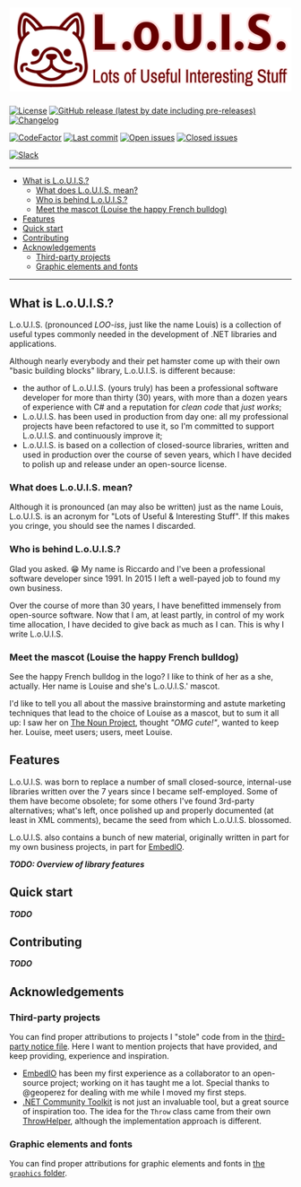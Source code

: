 # ![L.o.U.I.S.](graphics/Readme.png)

[![License](https://img.shields.io/github/license/Tenacom/Louis.svg)](https://github.com/Tenacom/Louis/blob/main/LICENSE)
[![GitHub release (latest by date including pre-releases)](https://img.shields.io/github/v/release/Tenacom/Louis?include_prereleases)](https://github.com/Tenacom/Louis/releases)
[![Changelog](https://img.shields.io/badge/changelog-Keep%20a%20Changelog%20v1.0.0-%23E05735)](https://github.com/Tenacom/Louis/blob/main/CHANGELOG.md)

[![CodeFactor](https://www.codefactor.io/repository/github/Tenacom/Louis/badge)](https://www.codefactor.io/repository/github/Tenacom/Louis)
[![Last commit](https://img.shields.io/github/last-commit/Tenacom/Louis.svg)](https://github.com/Tenacom/Louis/commits/main)
[![Open issues](https://img.shields.io/github/issues-raw/Tenacom/Louis.svg?label=open+issues)](https://github.com/Tenacom/Louis/issues?q=is%3Aissue+is%3Aopen+sort%3Aupdated-desc)
[![Closed issues](https://img.shields.io/github/issues-closed-raw/Tenacom/Louis.svg?label=closed+issues)](https://github.com/Tenacom/Louis/issues?q=is%3Aissue+is%3Aclosed+sort%3Aupdated-desc)

[![Slack](https://img.shields.io/badge/join_us-on_Slack-ff7fc0.svg?logo=slack)](https://join.slack.com/t/tenacom/shared_invite/zt-vx8bbdtt-OdwgzVPwsyBznO1hdEDjeg)

---

<!--TOC-->
  - [What is L.o.U.I.S.?](#what-is-l.o.u.i.s.)
    - [What does L.o.U.I.S. mean?](#what-does-l.o.u.i.s.-mean)
    - [Who is behind L.o.U.I.S.?](#who-is-behind-l.o.u.i.s.)
    - [Meet the mascot (Louise the happy French bulldog)](#meet-the-mascot-louise-the-happy-french-bulldog)
  - [Features](#features)
  - [Quick start](#quick-start)
  - [Contributing](#contributing)
  - [Acknowledgements](#acknowledgements)
    - [Third-party projects](#third-party-projects)
    - [Graphic elements and fonts](#graphic-elements-and-fonts)
<!--/TOC-->

---

## What is L.o.U.I.S.?

L.o.U.I.S. (pronounced _LOO-iss_, just like the name Louis) is a collection of useful types commonly needed in the development of .NET libraries and applications.

Although nearly everybody and their pet hamster come up with their own "basic building blocks" library, L.o.U.I.S. is different because:

- the author of L.o.U.I.S. (yours truly) has been a professional software developer for more than thirty (30) years, with more than a dozen years of experience with C# and a reputation for _clean code_ that _just works_;
- L.o.U.I.S. has been used in production from day one: all my professional projects have been refactored to use it, so I'm committed to support L.o.U.I.S. and continuously improve it;
- L.o.U.I.S. is based on a collection of closed-source libraries, written and used in production over the course of seven years, which I have decided to polish up and release under an open-source license.

### What does L.o.U.I.S. mean?

Although it is pronounced (an may also be written) just as the name Louis, L.o.U.I.S. is an acronym for "Lots of Useful & Interesting Stuff". If this makes you cringe, you should see the names I discarded.

### Who is behind L.o.U.I.S.?

Glad you asked. :grin: My name is Riccardo and I've been a professional software developer since 1991. In 2015 I left a well-payed job to found my own business.

Over the course of more than 30 years, I have benefitted immensely from open-source software. Now that I am, at least partly, in control of my work time allocation, I have decided to give back as much as I can. This is why I write L.o.U.I.S.

### Meet the mascot (Louise the happy French bulldog)

See the happy French bulldog in the logo? I like to think of her as a she, actually. Her name is Louise and she's L.o.U.I.S.' mascot.

I'd like to tell you all about the massive brainstorming and astute marketing techniques that lead to the choice of Louise as a mascot, but to sum it all up: I saw her on [The Noun Project](https://thenounproject.com), thought _"OMG cute!"_, wanted to keep her. Louise, meet users; users, meet Louise.

## Features

L.o.U.I.S. was born to replace a number of small closed-source, internal-use libraries written over the 7 years since I became self-employed. Some of them have become obsolete; for some others I've found 3rd-party alternatives; what's left, once polished up and properly documented (at least in XML comments), became the seed from which L.o.U.I.S. blossomed.

L.o.U.I.S. also contains a bunch of new material, originally written in part for my own business projects, in part for [EmbedIO](https://github.com/unosquare/embedio).

_**TODO: Overview of library features**_

## Quick start

_**TODO**_

## Contributing

_**TODO**_

## Acknowledgements

### Third-party projects

You can find proper attributions to projects I "stole" code from in the [third-party notice file](./THIRD-PARTY-NOTICES). Here I want to mention projects that have provided, and keep providing, experience and inspiration.

- [EmbedIO](https://github.com/unosquare/embedio) has been my first experience as a collaborator to an open-source project; working on it has taught me a lot. Special thanks to @geoperez for dealing with me while I moved my first steps.
- [.NET Community Toolkit](https://github.com/CommunityToolkit/dotnet) is not just an invaluable tool, but a great source of inspiration too. The idea for the `Throw` class came from their own [ThrowHelper](https://docs.microsoft.com/en-us/windows/communitytoolkit/developer-tools/throwhelper), although the implementation approach is different.

### Graphic elements and fonts

You can find proper attributions for graphic elements and fonts in [the `graphics` folder](graphics/#readme).
